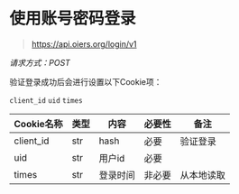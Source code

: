 # 使用账号密码登录

> https://api.oiers.org/login/v1

*请求方式：POST*

验证登录成功后会进行设置以下Cookie项：

`client_id` `uid`   `times` 

| Cookie名称      | 类型 | 内容             | 必要性 | 备注             |
| ----------- | ---- | ---------------- | ------ | ---------------- |
| client_id | str  | hash              | 必要   | 验证登录        |
| uid    | str  | 用户id     | 必要   |  |
| times     | str  | 登录时间         | 非必要   | 从本地读取       |
